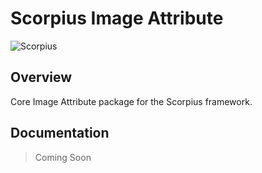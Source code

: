# Scorpius Image Attribute

![Scorpius][1]

## Overview
Core Image Attribute package for the Scorpius framework.

## Documentation
> Coming Soon

[1]: https://raw.githubusercontent.com/scorpiusjs/graphics/master/logos/scorpiusjs-logo.png



